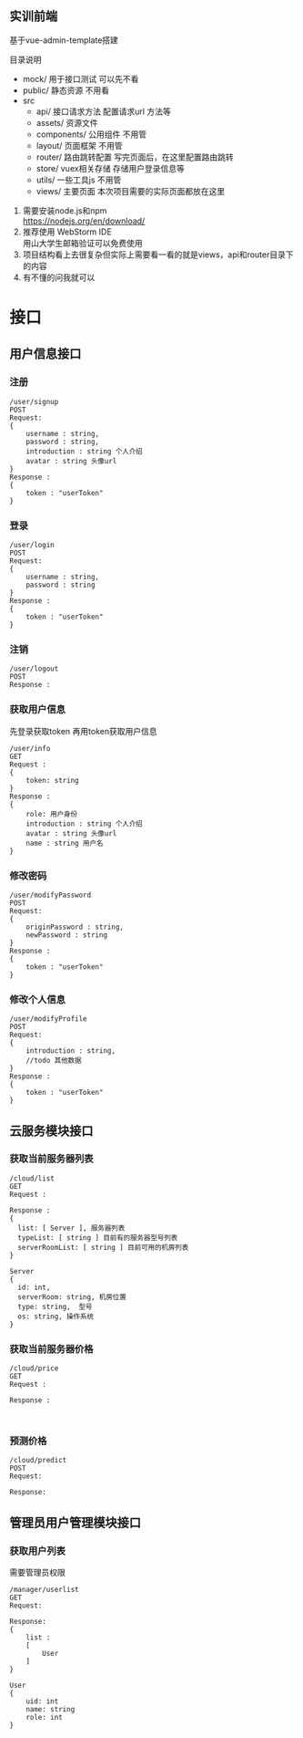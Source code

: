 ## 实训前端
基于vue-admin-template搭建

目录说明
  - mock/ 用于接口测试 可以先不看
  - public/ 静态资源 不用看
  - src
    - api/ 接口请求方法 配置请求url 方法等
    - assets/ 资源文件
    - components/ 公用组件 不用管
    - layout/ 页面框架 不用管
    - router/ 路由跳转配置 写完页面后，在这里配置路由跳转 
    - store/ vuex相关存储 存储用户登录信息等
    - utils/ 一些工具js 不用管
    - views/ 主要页面 本次项目需要的实际页面都放在这里

1. 需要安装node.js和npm  
https://nodejs.org/en/download/
2. 推荐使用 WebStorm IDE  
用山大学生邮箱验证可以免费使用
3. 项目结构看上去很复杂但实际上需要看一看的就是views，api和router目录下的内容
4. 有不懂的问我就可以

# 接口
## 用户信息接口
### 注册
```
/user/signup
POST
Request: 
{
	username : string,
	password : string,
	introduction : string 个人介绍
	avatar : string 头像url
}
Response : 
{
	token : "userToken"	
}
```
### 登录
```
/user/login
POST
Request: 
{
	username : string,
	password : string
}
Response : 
{
	token : "userToken"	
}
```
### 注销
```
/user/logout
POST
Response : 

```
### 获取用户信息
先登录获取token 再用token获取用户信息
```
/user/info
GET
Request : 
{
	token: string
}
Response : 
{
	role: 用户身份
	introduction : string 个人介绍
	avatar : string 头像url
	name : string 用户名
}

```
### 修改密码
```
/user/modifyPassword
POST
Request: 
{
	originPassword : string,
	newPassword : string
}
Response : 
{
	token : "userToken"	
}
```
### 修改个人信息
```
/user/modifyProfile
POST
Request: 
{
	introduction : string,
	//todo 其他数据
}
Response : 
{
	token : "userToken"	
}
```


## 云服务模块接口
### 获取当前服务器列表
```
/cloud/list
GET
Request : 

Response : 
{
  list: [ Server ], 服务器列表
  typeList: [ string ] 目前有的服务器型号列表
  serverRoomList: [ string ] 目前可用的机房列表
}
	
Server
{
  id: int, 
  serverRoom: string, 机房位置
  type: string,  型号
  os: string, 操作系统
}
```


### 获取当前服务器价格
```
/cloud/price
GET
Request : 

Response : 

	
```
### 预测价格
```
/cloud/predict
POST
Request:

Response:

```
## 管理员用户管理模块接口
### 获取用户列表
需要管理员权限
```
/manager/userlist
GET
Request:

Response:
{
	list : 
	[
		User
	]
}

User
{
	uid: int
	name: string
	role: int
}
```


